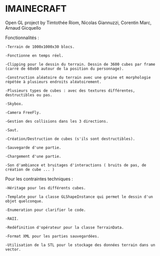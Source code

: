 IMAINECRAFT
===========

Open GL project by Timtothée Riom, Nicolas Giannuzzi, Corentin Marc, Arnaud Gicquello

Fonctionnalités :

    -Terrain de 1000x1000x30 blocs.

    -Fonctionne en temps réel.

    -Clipping pour le dessin du terrain. Dessin de 3600 cubes par frame (carré de 60x60 autour de la position du personnage).

    -Construction aléatoire du terrain avec une graine et morphologie répétée à plusieurs endroits aléatoirement.

    -Plusieurs types de cubes : avec des textures différentes, destructibles ou pas.

    -Skybox.

    -Camera FreeFly.

    -Gestion des collisions dans les 3 directions.

    -Saut.

    -Création/Destruction de cubes (s'ils sont destructibles).

    -Sauvegarde d'une partie.

    -Chargement d'une partie.

    -Son d'ambiance et bruitages d'interactions ( bruits de pas, de création de cube ... )


Pour les contraintes techniques :

    -Héritage pour les différents cubes.

    -Template pour la classe GLShapeInstance qui permet le dessin d'un objet quelconque.

    -Enumeration pour clarifier le code.

    -RAII.

    -Redéfinition d'opérateur pour la classe TerrainData.

    -Format XML pour les parties sauvegardées.

    -Utilisation de la STL pour le stockage des données terrain dans un vector.
